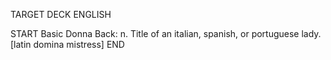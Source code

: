 TARGET DECK
ENGLISH

START
Basic
Donna
Back: n. Title of an italian, spanish, or portuguese lady. [latin domina mistress]
END
